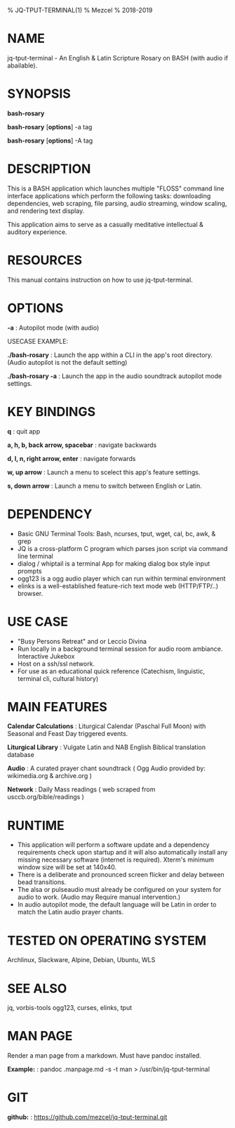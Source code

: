 % JQ-TPUT-TERMINAL(1)
% Mezcel
% 2018-2019

# NAME

jq-tput-terminal - An English & Latin Scripture Rosary on BASH (with audio if abailable).

# SYNOPSIS

**bash-rosary**

**bash-rosary** [**options**] -a tag

**bash-rosary** [**options**] -A tag

# DESCRIPTION

This is a BASH application which launches multiple "FLOSS" command line interface applications which perform the following tasks: downloading dependencies, web scraping, file parsing, audio streaming, window scaling, and rendering text display.

This application aims to serve as a casually meditative intellectual & auditory experience.

# RESOURCES

This manual contains instruction on how to use jq-tput-terminal.

# OPTIONS

**-a**
: Autopilot mode (with audio)

USECASE EXAMPLE:

**./bash-rosary**
: Launch the app within a CLI in the app's root directory. (Audio autopilot is not the default setting)

**./bash-rosary -a**
: Launch the app in the audio soundtrack autopilot mode settings.

# KEY BINDINGS

**q**
: quit app

**a, h, b, back arrow, spacebar**
: navigate backwards

**d, l, n, right arrow, enter**
: navigate forwards

**w, up arrow**
: Launch a menu to scelect this app's feature settings.

**s, down arrow**
: Launch a menu to switch between English or Latin.

# DEPENDENCY

* Basic GNU Terminal Tools: Bash, ncurses, tput, wget, cal, bc, awk, & grep
* JQ is a cross-platform C program which parses json script via command line terminal
* dialog / whiptail is a terminal App for making dialog box style input prompts
* ogg123 is a ogg audio player which can run within terminal environment
* elinks is a well-established feature-rich text mode web (HTTP/FTP/..) browser.

# USE CASE

* "Busy Persons Retreat" and or Leccio Divina
* Run locally in a background terminal session for audio room ambiance. Interactive Jukebox
* Host on a ssh/ssl network.
* For use as an educational quick reference (Catechism, linguistic, terminal cli, cultural history)

# MAIN FEATURES

**Calendar Calculations**
: Liturgical Calendar (Paschal Full Moon) with Seasonal and Feast Day triggered events.

**Liturgical Library**
: Vulgate Latin and NAB English Biblical translation database

**Audio**
: A curated prayer chant soundtrack ( Ogg Audio provided by: wikimedia.org & archive.org )

**Network**
: Daily Mass readings ( web scraped from usccb.org/bible/readings )

# RUNTIME

* This application will perform a software update and a dependency requirements check upon startup and it will also automatically install any missing necessary software (internet is required). Xterm's minimum window size will be set at 140x40.
* There is a deliberate and pronounced screen flicker and delay between bead transitions.
* The alsa or pulseaudio must already be configured on your system for audio to work. (Audio may Require manual intervention.)
* In audio autopilot mode, the default language will be Latin in order to match the Latin audio prayer chants.

# TESTED ON OPERATING SYSTEM

Archlinux, Slackware, Alpine, Debian, Ubuntu, WLS

# SEE ALSO

jq, vorbis-tools ogg123, curses, elinks, tput

# MAN PAGE

Render a man page from a markdown. Must have pandoc installed.

**Example:**
: pandoc .manpage.md -s -t man > /usr/bin/jq-tput-terminal

# GIT

**github:**
: https://github.com/mezcel/jq-tput-terminal.git
